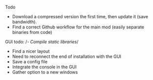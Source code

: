 Todo
- Download a compressed version the first time, then update it (save bandwidth).
- Find a correct Github workflow for the main mod (easily separate binaries from code)

GUI todo:
/*- Compile static libraries*/
- Find a nicer layout
- Need to reconnect the end of installation with the GUI
- Save a config file
- Integrate the console in the GUI
- Gather option to a new windows

